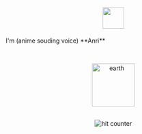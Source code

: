 <h1 align="center"><img src="https://media.tenor.com/images/f580b40a349dcb2d7cb93573e2329061/tenor.gif" width="50px"/></h1>
<p>I'm (anime souding voice) **Anri**</p>

<br>
<p align="center"><img align="center" src="earth.gif" alt="earth" width="100px"></p>
<br>


<div align="center">
  <img src="https://profile-counter.glitch.me/main/count.svg" alt="hit counter" align="center">
</div>
<br />
